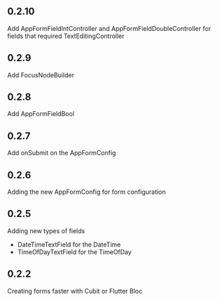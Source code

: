 ## 0.2.10
Add AppFormFieldIntController and AppFormFieldDoubleController for fields that required TextEditingController

## 0.2.9
Add FocusNodeBuilder

## 0.2.8
Add AppFormFieldBool


## 0.2.7
Add onSubmit on the AppFormConfig

## 0.2.6
Adding the new AppFormConfig for form configuration


## 0.2.5

Adding new types of fields
- DateTimeTextField for the DateTime
- TimeOfDayTextField for the TimeOfDay

## 0.2.2

Creating forms faster with Cubit or Flutter Bloc
